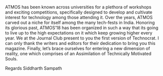 <!-- TITLE: Editor's Note -->
<!-- SUBTITLE: Here's what Siddharth Sampath, Editor In Chief of the ATMOS 2018 pre-fest magazine, has to say about the efforts put into it. -->

ATMOS has been known across universities for a plethora of workshops and exciting competitions, specifically designed to develop and cultivate interest for technology among those attending it. Over the years, ATMOS carved out a niche for itself among the many tech-fests in India.  Honoring its glorious past, ATMOS’18 has been organized in such a way that its going to live up to the high expectations on it which keep growing higher every year. 
We at the Journal Club present to you the first version of Technocrat. I can only thank the writers and editors for their dedication to bring you this magazine.  Finally, let’s brace ourselves for entering a new dimension of reality, one which comprises of an Assimilation of Technically Motivated Souls.

Regards
Siddharth Sampath
